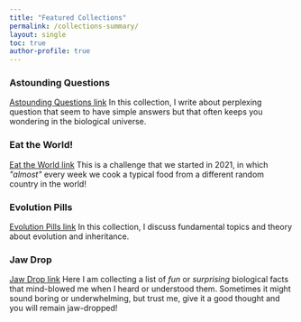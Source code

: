 ```yaml
---
title: "Featured Collections"   
permalink: /collections-summary/
layout: single
toc: true
author-profile: true
---
```


### Astounding Questions
[Astounding Questions link](astounding-questions.md)
In this collection, I write about perplexing question that seem to have simple answers but that often keeps you wondering in the biological universe.

### Eat the World!
[Eat the World link](eat-the-world.md)
This is a challenge that we started in 2021, in which _"almost"_ every week we cook a typical food from a different random country in the world!

### Evolution Pills
[Evolution Pills link](evolution-pills.md)
In this collection, I discuss fundamental topics and theory about evolution and inheritance.

### Jaw Drop
[Jaw Drop link](jaw-drop.md)
Here I am collecting a list of _fun_ or _surprising_ biological facts that mind-blowed me when I heard or understood them. Sometimes it might sound boring or underwhelming, but trust me, give it a good thought and you will remain jaw-dropped!